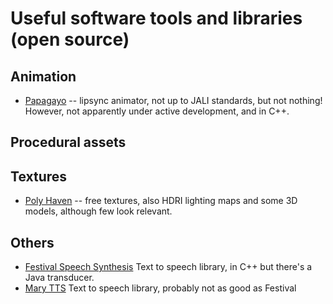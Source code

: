 # Useful software tools and libraries (open source)

## Animation

* [Papagayo](https://www.lostmarble.com/papagayo/) -- lipsync animator, not up to JALI standards, but not nothing! However, not apparently under active development, and in C++.

## Procedural assets

## Textures

* [Poly Haven](https://polyhaven.com/) -- free textures, also HDRI lighting maps and some 3D models, although few look relevant. 

## Others

* [Festival Speech Synthesis](https://www.cstr.ed.ac.uk/projects/festival/download.html) Text to speech library, in C++ but there's a Java transducer.
* [Mary TTS](https://github.com/marytts/marytts) Text to speech library, probably not as good as Festival

